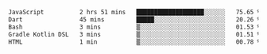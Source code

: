 
<!--START_SECTION:waka-->

```txt
JavaScript          2 hrs 51 mins   ███████████████████░░░░░░   75.65 %
Dart                45 mins         █████░░░░░░░░░░░░░░░░░░░░   20.26 %
Bash                3 mins          ▒░░░░░░░░░░░░░░░░░░░░░░░░   01.53 %
Gradle Kotlin DSL   3 mins          ▒░░░░░░░░░░░░░░░░░░░░░░░░   01.51 %
HTML                1 min           ▒░░░░░░░░░░░░░░░░░░░░░░░░   00.78 %
```

<!--END_SECTION:waka-->

